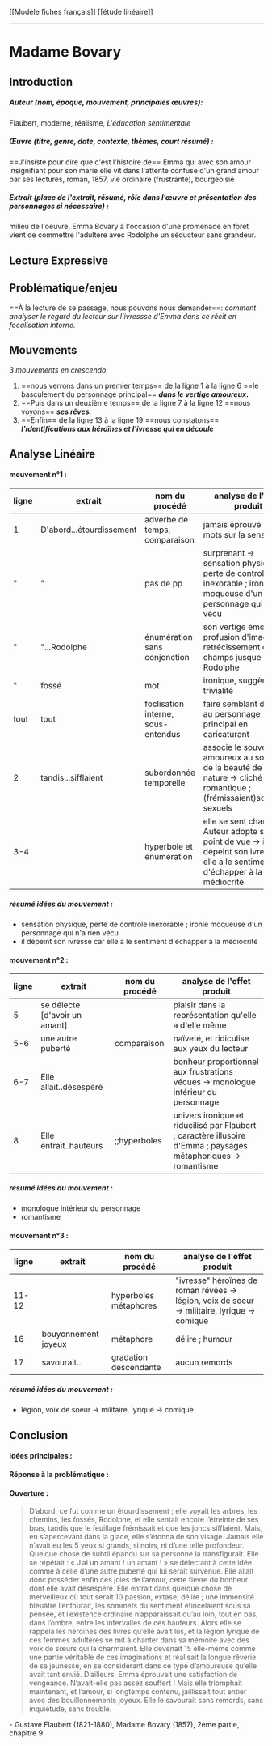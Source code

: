 [[Modèle fiches français]] [[étude linéaire]]
___
# Madame Bovary 
## Introduction
##### Auteur (nom, époque, mouvement, principales œuvres): 
Flaubert, moderne, réalisme, *L'éducation sentimentale*
##### Œuvre (titre, genre, date, contexte, thèmes, court résumé) :
==J'insiste pour dire que c'est l'histoire de== Emma qui avec son amour insignifiant pour son marie elle vit dans l'attente confuse d'un grand amour par ses lectures, roman, 1857, vie ordinaire (frustrante), bourgeoisie
##### Extrait (place de l'extrait, résumé, rôle dans l’œuvre et présentation des personnages si nécessaire) :
milieu de l'oeuvre, Emma Bovary à l'occasion d'une promenade en forêt vient de commettre l'adultère avec Rodolphe un séducteur sans grandeur.
## Lecture Expressive
## Problématique/enjeu 
==À la lecture de se passage, nous pouvons nous demander==: *comment analyser le regard du lecteur sur l'ivressse d'Emma dans ce récit en focalisation interne.*
## Mouvements
*3 mouvements en crescendo*
1. ==nous verrons dans un premier temps== de la ligne 1 à la ligne 6 ==le basculement du personnage principal== ***dans le vertige amoureux.***
2. ==Puis dans un deuxième temps== de la ligne 7 à la ligne 12 ==nous voyons== ***ses rêves***.
3. ==Enfin== de la ligne 13 à la ligne 19 ==nous constatons== ***l'identifications aux héroïnes et l'ivresse qui en découle***

## Analyse Linéaire
#### mouvement n°1 :
ligne| extrait | nom du procédé | analyse de l'effet produit
--- | --- | --- | --
1|D'abord...étourdissement|adverbe de temps, comparaison|jamais éprouvé donc mots sur la sensation
" | " | pas de pp| surprenant -> sensation physique, perte de controle inexorable ; ironie moqueuse d'un personnage qui n'a rien vécu
"|"...Rodolphe|énumération sans conjonction| son vertige émotionnel, profusion d'image, retrécissement du champs jusque Rodolphe
"|fossé|mot|ironique, suggère la trivialité 
tout|tout|foclisation interne, sous-entendus|faire semblant de coller au personnage principal en caricaturant
2|tandis...sifflaient|subordonnée temporelle|associe le souvenir amoureux au souvenir de la beauté de la nature -> cliché romantique ; (frémissaient)souvenirs sexuels
3-4||hyperbole et énumération|elle se sent changée, Auteur adopte son point de vue -> il dépeint son ivresse car elle a le sentiment d'échapper à la médiocrité
##### résumé idées du mouvement :
- sensation physique, perte de controle inexorable ; ironie moqueuse d'un personnage qui n'a rien vécu
- il dépeint son ivresse car elle a le sentiment d'échapper à la médiocrité
#### mouvement n°2 :
ligne| extrait | nom du procédé | analyse de l'effet produit
--- | --- | --- | --
5|se délecte [d'avoir un amant]||plaisir dans la représentation qu'elle a d'elle même
5-6|une autre puberté|comparaison|naïveté, et ridiculise aux yeux du lecteur
6-7|Elle allait..désespéré||bonheur proportionnel aux frustrations vécues -> monologue intérieur du personnage
8|Elle entrait..hauteurs|;;hyperboles|univers ironique et riducilisé par Flaubert ; caractère illusoire d'Emma ; paysages métaphoriques -> romantisme
##### résumé idées du mouvement :
-  monologue intérieur du personnage
-  romantisme
#### mouvement n°3 :
ligne| extrait | nom du procédé | analyse de l'effet produit
--- | --- | --- | --
11-12||hyperboles métaphores|"ivresse" héroïnes de roman révêes -> légion, voix de soeur -> militaire, lyrique -> comique
16|bouyonnement joyeux|métaphore|délire ; humour
17|savourait..|gradation descendante|aucun remords
##### résumé idées du mouvement :
- légion, voix de soeur -> militaire, lyrique -> comique

## **Conclusion**
#### Idées principales :

#### Réponse à la problématique :

#### Ouverture :

> D’abord, ce fut comme un étourdissement ; elle voyait les arbres, les chemins, les fossés, Rodolphe, et elle sentait encore l’étreinte de ses bras, tandis que le feuillage frémissait et que les joncs sifflaient. Mais, en s’apercevant dans la glace, elle s’étonna de son visage. Jamais elle n’avait eu les 5 yeux si grands, si noirs, ni d’une telle profondeur. Quelque chose de subtil épandu sur sa personne la transfigurait. Elle se répétait : « J’ai un amant ! un amant ! » se délectant à cette idée comme à celle d’une autre puberté qui lui serait survenue. Elle allait donc posséder enfin ces joies de l’amour, cette fièvre du bonheur dont elle avait désespéré. Elle entrait dans quelque chose de merveilleux où tout serait 10 passion, extase, délire ; une immensité bleuâtre l’entourait, les sommets du sentiment étincelaient sous sa pensée, et l’existence ordinaire n’apparaissait qu’au loin, tout en bas, dans l’ombre, entre les intervalles de ces hauteurs. Alors elle se rappela les héroïnes des livres qu’elle avait lus, et la légion lyrique de ces femmes adultères se mit à chanter dans sa mémoire avec des voix de sœurs qui la charmaient. Elle devenait 15 elle-même comme une partie véritable de ces imaginations et réalisait la longue rêverie de sa jeunesse, en se considérant dans ce type d’amoureuse qu’elle avait tant envié. D’ailleurs, Emma éprouvait une satisfaction de vengeance. N’avait-elle pas assez souffert ! Mais elle triomphait maintenant, et l’amour, si longtemps contenu, jaillissait tout entier avec des bouillonnements joyeux. Elle le savourait sans remords, sans inquiétude, sans trouble.

\- Gustave Flaubert (1821-1880), Madame Bovary (1857), 2ème partie, chapitre 9

